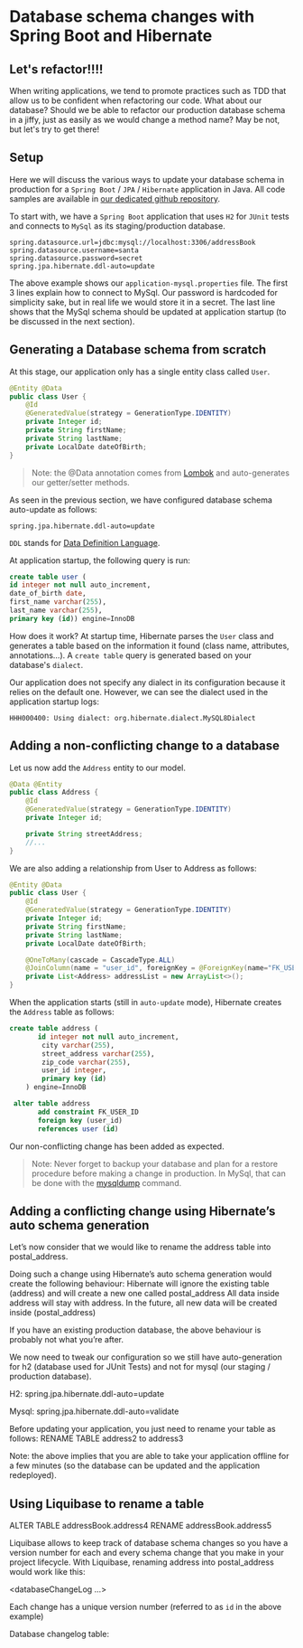 # Database schema changes with Spring Boot and Hibernate

## Let's refactor!!!!

When writing applications, we tend to promote practices such as TDD that allow us to be confident when refactoring our code. 
What about our database? Should we be able to refactor our production database schema in a jiffy, just as easily as we would change a method name? May be not, but let's try to get there!

## Setup

Here we will discuss the various ways to update your database schema in production for a `Spring Boot` / `JPA` / `Hibernate` application in Java.
All code samples are available in [our dedicated github repository](https://github.com/michaelisvy/java-db-schema-updates).

To start with, we have a `Spring Boot` application that uses `H2` for `JUnit` tests and connects to `MySql` as its staging/production database. 

```.properties
spring.datasource.url=jdbc:mysql://localhost:3306/addressBook
spring.datasource.username=santa
spring.datasource.password=secret
spring.jpa.hibernate.ddl-auto=update
```

The above example shows our `application-mysql.properties` file. 
The first 3 lines explain how to connect to MySql. Our password is hardcoded for simplicity sake, but in real life we would store it in a secret.
The last line shows that the MySql schema should be updated at application startup (to be discussed in the next section). 


## Generating a Database schema from scratch

At this stage, our application only has a single entity class called `User`.

```java
@Entity @Data
public class User {
    @Id
    @GeneratedValue(strategy = GenerationType.IDENTITY)
    private Integer id;
    private String firstName;
    private String lastName;
    private LocalDate dateOfBirth;
}
```
> Note: the @Data annotation comes from [Lombok](https://projectlombok.org/) and auto-generates our getter/setter methods.

As seen in the previous section, we have configured database schema auto-update as follows:

```.properties
spring.jpa.hibernate.ddl-auto=update
```

`DDL` stands for [Data Definition Language](https://en.wikipedia.org/wiki/Data_definition_language).

At application startup, the following query is run:

```sql
create table user (
id integer not null auto_increment, 
date_of_birth date, 
first_name varchar(255), 
last_name varchar(255), 
primary key (id)) engine=InnoDB
```

How does it work? At startup time, Hibernate parses the `User` class and generates a table based on the information it found (class name, attributes, annotations…).
A `create table` query is generated based on your database's `dialect`.

Our application does not specify any dialect in its configuration because it relies on the default one. However, we can see the dialect used in the application startup logs:
```
HHH000400: Using dialect: org.hibernate.dialect.MySQL8Dialect
```

## Adding a non-conflicting change to a database
Let us now add the `Address` entity to our model.

```java
@Data @Entity
public class Address {
    @Id
    @GeneratedValue(strategy = GenerationType.IDENTITY)
    private Integer id;

    private String streetAddress;
    //...
}
```

We are also adding a relationship from User to Address as follows:

```java
@Entity @Data
public class User {
    @Id
    @GeneratedValue(strategy = GenerationType.IDENTITY)
    private Integer id;
    private String firstName;
    private String lastName;
    private LocalDate dateOfBirth;

    @OneToMany(cascade = CascadeType.ALL)
    @JoinColumn(name = "user_id", foreignKey = @ForeignKey(name="FK_USER_ID"))
    private List<Address> addressList = new ArrayList<>();
}
```

When the application starts (still in `auto-update` mode), Hibernate creates the `Address` table as follows:

```sql
create table address (
       id integer not null auto_increment,
        city varchar(255),
        street_address varchar(255),
        zip_code varchar(255),
        user_id integer,
        primary key (id)
    ) engine=InnoDB

 alter table address 
       add constraint FK_USER_ID 
       foreign key (user_id) 
       references user (id)
```

Our non-conflicting change has been added as expected. 

> Note: Never forget to backup your database and plan for a restore procedure before making a change in production. In MySql, that can be done with the [mysqldump](https://www.thegeekstuff.com/2008/09/backup-and-restore-mysql-database-using-mysqldump/) command.

## Adding a conflicting change using Hibernate’s auto schema generation
Let’s now consider that we would like to rename the address table into postal_address.

Doing such a change using Hibernate’s auto schema generation would create the following behaviour:
Hibernate will ignore the existing table (address) and will create a new one called postal_address
All data inside address will stay with address. In the future, all new data will be created inside (postal_address)

If you have an existing production database, the above behaviour is probably not what you’re after. 

We now need to tweak our configuration so we still have auto-generation  for h2 (database used for JUnit Tests) and not for mysql (our staging / production database).

H2:
spring.jpa.hibernate.ddl-auto=update

Mysql:
spring.jpa.hibernate.ddl-auto=validate


Before updating your application, you just need to rename your table as follows:
RENAME TABLE address2 to address3


Note: the above implies that you are able to take your application offline for a few minutes (so the database can be updated and the application redeployed). 


## Using Liquibase to rename a table
 ALTER TABLE addressBook.address4 RENAME addressBook.address5

Liquibase allows to keep track of database schema changes so you have a version number for each and every schema change that you make in your project lifecycle. 
With Liquibase, renaming address into postal_address would work like this:

<databaseChangeLog  ...>
   <changeSet author="John" id="1.2">
       <renameTable oldTableName="address" newTableName="postal_address" />
   </changeSet>
</databaseChangeLog>

Each change has a unique version number (referred to as `id` in the above example)

Database changelog table:
